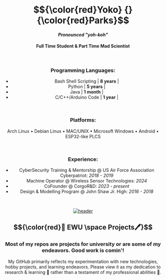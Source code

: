 <div align="center">

# $${\color{red}Yoko} {} {\color{red}Parks}$$

#### _Pronounced_ _"yoh-koh"_

#### Full Time Student & Part Time Mad Scientist

<br>

### Programming Languages:
- Bash Shell Scripting | **8 years** |
- Python | **5 years** |
- Java | **1 month** |
- C/C++/Arduino Code | **1 year** |

<br>

### Platforms:
Arch Linux • Debian Linux • MAC/UNIX • Microsoft Windows • Android • ESP32-like PLCS

<br>

### Experience:
- CyberSecurity Training & Mentorship @ US Air Force Association Cyberpatriot: _2018 - 2019_
- Machine Operator @ Wireless Sensor Technologies: _2024_
- CoFounder @ CorgoR&D: _2023 - present_
- Design & Modelling Program @ John Shaw Jr. High: _2016 - 2018_

<br>

[![header](https://assets-sports-gcp.thescore.com/basketball/team/1564/small_logo.png)](https://inside.ewu.edu/)

##   $${\color{red}📖 EWU \space Projects🖊}$$ 

### Most of my repos are projects for university or are some of my endeavors. Good work is comin'!

<p>My GitHub primarily reflects my experimentation with new technologies, hobby projects, and learning endeavors. Please view it as my dedication to research & learning 🧪 rather than a testament of my professional abilities 🦸.</p>

</div>


</div>
